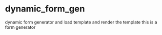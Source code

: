 # dynamic_form_gen
dynamic form generator and load template and render the template
this is a form generator 
